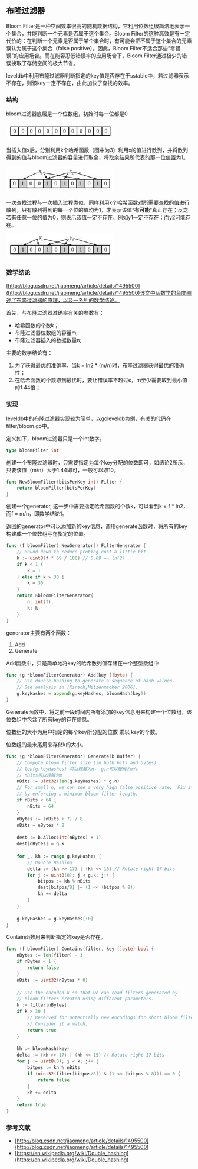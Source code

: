 ## 布隆过滤器

Bloom Filter是一种空间效率很高的随机数据结构，它利用位数组很简洁地表示一个集合，并能判断一个元素是否属于这个集合。Bloom Filter的这种高效是有一定代价的：在判断一个元素是否属于某个集合时，有可能会把不属于这个集合的元素误认为属于这个集合（false positive）。因此，Bloom Filter不适合那些“零错误”的应用场合。而在能容忍低错误率的应用场合下，Bloom Filter通过极少的错误换取了存储空间的极大节省。

leveldb中利用布隆过滤器判断指定的key值是否存在于sstable中，若过滤器表示不存在，则该key一定不存在，由此加快了查找的效率。

### 结构

bloom过滤器底层是一个位数组，初始时每一位都是0

![](./pic/bloom1.jpg)

当插入值x后，分别利用k个哈希函数（图中为3）利用x的值进行散列，并将散列得到的值与bloom过滤器的容量进行取余，将取余结果所代表的那一位值置为1。

![](./pic/bloom2.jpg)

一次查找过程与一次插入过程类似，同样利用k个哈希函数对所需要查找的值进行散列，只有散列得到的每一个位的值均为1，才表示该值“**有可能**”真正存在；反之若有任意一位的值为0，则表示该值一定不存在。例如y1一定不存在；而y2可能存在。

![](./pic/bloom3.jpg)

### 数学结论

[http://blog.csdn.net/jiaomeng/article/details/1495500](http://blog.csdn.net/jiaomeng/article/details/1495500)该文中从数学的角度阐述了布隆过滤器的原理，以及一系列的数学结论。

首先，与布隆过滤器准确率有关的参数有：

* 哈希函数的个数k；
* 布隆过滤器位数组的容量m;
* 布隆过滤器插入的数据数量n;

主要的数学结论有：

1. 为了获得最优的准确率，当k = ln2 * (m/n)时，布隆过滤器获得最优的准确性；
2. 在哈希函数的个数取到最优时，要让错误率不超过є，m至少需要取到最小值的1.44倍；

### 实现

leveldb中的布隆过滤器实现较为简单，以goleveldb为例，有关的代码在filter/bloom.go中。

定义如下，bloom过滤器只是一个int数字。

```Go
type bloomFilter int
```

创建一个布隆过滤器时，只需要指定为每个key分配的位数即可，如结论2所示，只要该值（m/n）大于1.44即可，一般可以取10。

```go
func NewBloomFilter(bitsPerKey int) Filter {
	return bloomFilter(bitsPerKey)
}
```

创建一个generator, 这一步中需要指定哈希函数的个数k，可以看到k = f * ln2，而f = m/n，即数学结论1。

返回的generator中可以添加新的key信息，调用generate函数时，将所有的key构建成一个位数组写在指定的位置。

```Go
func (f bloomFilter) NewGenerator() FilterGenerator {
	// Round down to reduce probing cost a little bit.
	k := uint8(f * 69 / 100) // 0.69 =~ ln(2)
	if k < 1 {
		k = 1
	} else if k > 30 {
		k = 30
	}
	return &bloomFilterGenerator{
		n: int(f),
		k: k,
	}
}
```

generator主要有两个函数：

1. Add
2. Generate

Add函数中，只是简单地将key的哈希散列值存储在一个整型数组中

```Go
func (g *bloomFilterGenerator) Add(key []byte) {
	// Use double-hashing to generate a sequence of hash values.
	// See analysis in [Kirsch,Mitzenmacher 2006].
	g.keyHashes = append(g.keyHashes, bloomHash(key))
}
```

Generate函数中，将之前一段时间内所有添加的key信息用来构建一个位数组，该位数组中包含了所有key的存在信息。

位数组的大小为用户指定的每个key所分配的位数 乘以 key的个数。

位数组的最末尾用来存储k的大小。

```Go
func (g *bloomFilterGenerator) Generate(b Buffer) {
	// Compute bloom filter size (in both bits and bytes)
	// len(g.keyHashes) 可以理解为n， g.n可以理解为m/n
	// nBits可以理解为m
	nBits := uint32(len(g.keyHashes) * g.n)
	// For small n, we can see a very high false positive rate.  Fix it
	// by enforcing a minimum bloom filter length.
	if nBits < 64 {
		nBits = 64
	}
	nBytes := (nBits + 7) / 8
	nBits = nBytes * 8

	dest := b.Alloc(int(nBytes) + 1)
	dest[nBytes] = g.k

	for _, kh := range g.keyHashes {
		// Double Hashing
		delta := (kh >> 17) | (kh << 15) // Rotate right 17 bits
		for j := uint8(0); j < g.k; j++ {
			bitpos := kh % nBits
			dest[bitpos/8] |= (1 << (bitpos % 8))
			kh += delta
		}
	}

	g.keyHashes = g.keyHashes[:0]
}
```

Contain函数用来判断指定的key是否存在。

```Go
func (f bloomFilter) Contains(filter, key []byte) bool {
	nBytes := len(filter) - 1
	if nBytes < 1 {
		return false
	}
	nBits := uint32(nBytes * 8)

	// Use the encoded k so that we can read filters generated by
	// bloom filters created using different parameters.
	k := filter[nBytes]
	if k > 30 {
		// Reserved for potentially new encodings for short bloom filters.
		// Consider it a match.
		return true
	}

	kh := bloomHash(key)
	delta := (kh >> 17) | (kh << 15) // Rotate right 17 bits
	for j := uint8(0); j < k; j++ {
		bitpos := kh % nBits
		if (uint32(filter[bitpos/8]) & (1 << (bitpos % 8))) == 0 {
			return false
		}
		kh += delta
	}
	return true
}
```

### 参考文献

* [http://blog.csdn.net/jiaomeng/article/details/1495500](http://blog.csdn.net/jiaomeng/article/details/1495500)
* [https://en.wikipedia.org/wiki/Double_hashing](https://en.wikipedia.org/wiki/Double_hashing)

